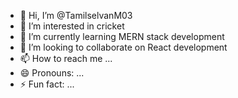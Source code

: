 - 👋 Hi, I’m @TamilselvanM03
- 👀 I’m interested in cricket
- 🌱 I’m currently learning MERN stack development
- 💞️ I’m looking to collaborate on React development
- 📫 How to reach me ...
- 😄 Pronouns: ...
- ⚡ Fun fact: ...

<!---
TamilselvanM03/TamilselvanM03 is a ✨ special ✨ repository because its `README.md` (this file) appears on your GitHub profile.
You can click the Preview link to take a look at your changes.
--->
